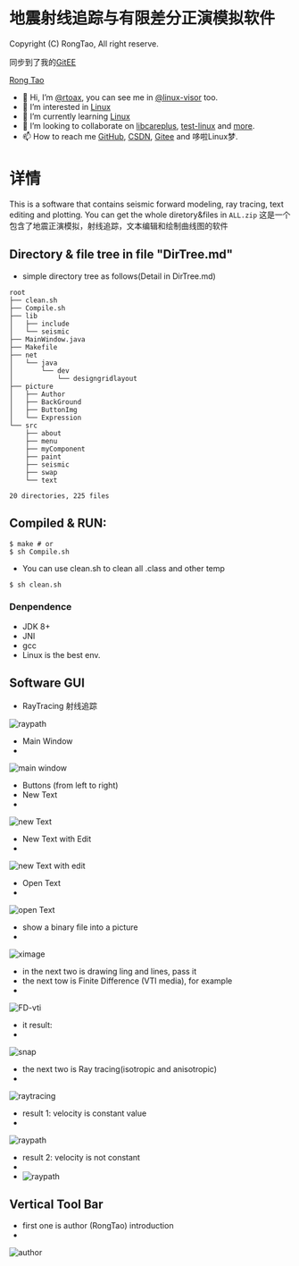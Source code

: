 # 地震射线追踪与有限差分正演模拟软件

Copyright (C) RongTao, All right reserve.

同步到了我的[GitEE](https://gitee.com/rtoax/Seismic-Processing)

[Rong Tao](https://github.com/Rtoax)

- 👋 Hi, I’m [@rtoax](https://github.com/Rtoax), you can see me in [@linux-visor](https://github.com/linux-visor) too.
- 👀 I’m interested in [Linux](https://github.com/torvalds/linux)
- 🌱 I’m currently learning [Linux](https://github.com/torvalds/linux)
- 💞️ I’m looking to collaborate on [libcareplus](https://github.com/Rtoax/libcareplus), [test-linux](https://github.com/Rtoax/test-linux) and [more](https://github.com/Rtoax).
- 📫 How to reach me [GitHub](https://github.com/Rtoax), [CSDN](https://rtoax.blog.csdn.net/), [Gitee](https://gitee.com/rtoax) and 哆啦Linux梦.


# 详情

This is a software that contains seismic forward modeling, ray tracing, text editing and plotting. You can get the whole diretory&files in ```ALL.zip```
这是一个包含了地震正演模拟，射线追踪，文本编辑和绘制曲线图的软件

## Directory & file tree in file "DirTree.md"

* simple directory tree as follows(Detail in DirTree.md)

```shell
root
├── clean.sh
├── Compile.sh
├── lib
│   ├── include
│   └── seismic
├── MainWindow.java
├── Makefile
├── net
│   └── java
│       └── dev
│           └── designgridlayout
├── picture
│   ├── Author
│   ├── BackGround
│   ├── ButtonImg
│   └── Expression
└── src
    ├── about
    ├── menu
    ├── myComponent
    ├── paint
    ├── seismic
    ├── swap
    └── text

20 directories, 225 files
```

## Compiled & RUN: 

```shell
$ make # or
$ sh Compile.sh
```

* You can use clean.sh to clean all .class and other temp

```shell
$ sh clean.sh
```

### Denpendence

* JDK 8+
* JNI
* gcc
* Linux is the best env.

## Software GUI

* RayTracing 射线追踪

![raypath](raypath.jpg)

* Main Window
* 
![main window](screenshot/mainWindows.jpg)
* Buttons (from left to right)
* New Text
* 
![new Text](screenshot/newText.jpg)
* New Text with Edit
* 
![new Text with edit](screenshot/newTextWithEdit.jpg)
* Open Text
* 
![open Text](screenshot/openText.jpg)
* show a binary file into a picture
* 
![ximage](screenshot/ximage.jpg)
* in the next two is drawing ling and lines, pass it
* the next tow is Finite Difference (VTI media), for example
* 
![FD-vti](screenshot/FD-vti.jpg)
* it result:
* 
![snap](screenshot/snap.jpg)
* the next two is Ray tracing(isotropic and anisotropic)
* 
![raytracing](screenshot/raytracing.jpg)
* result 1: velocity is constant value
* 
![raypath](screenshot/raypath.jpg)
* result 2: velocity is not constant
* 
* ![raypath](screenshot/raypath2.jpg)

## Vertical Tool Bar
* first one is author (RongTao) introduction
* 
![author](screenshot/author.jpg)
